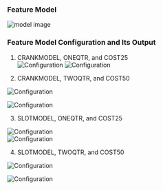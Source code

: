 ### Feature Model
![model image](images/model.png?raw=true)
### Feature Model Configuration and Its Output 
1. CRANKMODEL, ONEQTR, and COST25\
![Configuration](images/crank25.png?raw=true)
![Configuration](images/crank25output.png?raw=true)

2. CRANKMODEL, TWOQTR, and COST50

![Configuration](images/crank50.png?raw=true)

![Configuration](images/crank50output.png?raw=true)

3. SLOTMODEL, ONEQTR, and COST25

![Configuration](images/slot25.png?raw=true)\
![Configuration](images/slot25output.png?raw=true)

4. SLOTMODEL, TWOQTR, and COST50

![Configuration](images/slot50.png?raw=true)

![Configuration](images/slot50output.png?raw=true)
